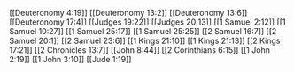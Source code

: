 [[Deuteronomy 4:19]]
[[Deuteronomy 13:2]]
[[Deuteronomy 13:6]]
[[Deuteronomy 17:4]]
[[Judges 19:22]]
[[Judges 20:13]]
[[1 Samuel 2:12]]
[[1 Samuel 10:27]]
[[1 Samuel 25:17]]
[[1 Samuel 25:25]]
[[2 Samuel 16:7]]
[[2 Samuel 20:1]]
[[2 Samuel 23:6]]
[[1 Kings 21:10]]
[[1 Kings 21:13]]
[[2 Kings 17:21]]
[[2 Chronicles 13:7]]
[[John 8:44]]
[[2 Corinthians 6:15]]
[[1 John 2:19]]
[[1 John 3:10]]
[[Jude 1:19]]
